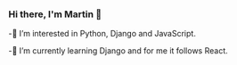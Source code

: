 ### Hi there, I'm Martin 👋
-👀 I’m interested in Python, Django and JavaScript. 

-🌱 I’m currently learning Django and for me it follows React. 
<!--
**martin0626/martin0626** is a ✨ _special_ ✨ repository because its `README.md` (this file) appears on your GitHub profile.





